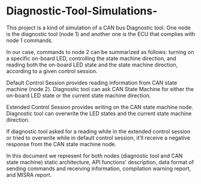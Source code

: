 # Diagnostic-Tool-Simulations-
This project is a kind of simulation of a CAN bus Diagnostic tool. One node is the diagnostic tool (node 1) and another one is the ECU that complies with node 1 commands.  

In our case, commands to node 2 can be summarized as follows: turning on a specific on-board LED, controlling the state machine direction, and reading both the on-board LED state and the state machine direction, according to a given control session.  

Default Control Session provides reading information from CAN state machine (node 2). Diagnostic tool can ask CAN State Machine for either the on-board LED state or the current state machine direction.  

Extended Control Session provides writing on the CAN state machine node. Diagnostic tool can overwrite the LED states and the current state machine direction.  

If diagnostic tool asked for a reading while in the extended control session or tried to overwrite while in default control session, it’ll receive a negative response from the CAN state machine node.  

In this document we represent for both nodes (diagnostic tool and CAN state machine) static architecture, API functions’ description, data format of sending commands and receiving information, compilation warning report, and MISRA report.  
